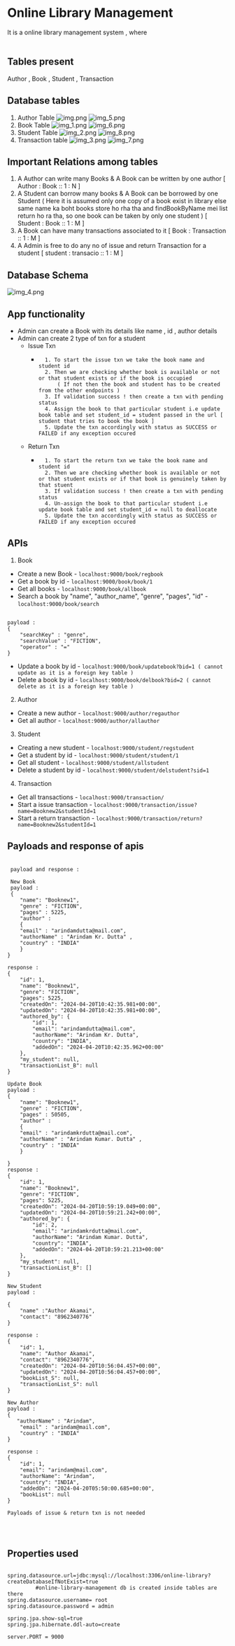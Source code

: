 # Online Library Management
It is a online library management system , where
<br/>
<br/>
## Tables present 
Author , Book , Student , Transaction

## Database tables
1. Author Table
![img.png](img.png)
![img_5.png](img_5.png)
2. Book Table
![img_1.png](img_1.png)
![img_6.png](img_6.png)
3. Student Table
![img_2.png](img_2.png)
![img_8.png](img_8.png)
4. Transaction table
![img_3.png](img_3.png)
![img_7.png](img_7.png)

## Important Relations among tables
1. A Author can write many Books & A Book can be written by one author [ Author : Book :: 1 : N ]
2. A Student can borrow many books & A Book can be borrowed by one Student ( Here it is assumed only one copy of a book exist in library else same name ka boht books store ho rha tha and findBookByName mei list return ho ra tha, so one book can be taken by only one student ) [ Student : Book :: 1 : M ]
3. A Book can have many transactions associated to it [ Book : Transaction :: 1 : M ]
4. A Admin is free to do any no of issue and return Transaction for a student [ student : transacio :: 1 : M ]

## Database Schema
![img_4.png](img_4.png)


## App functionality
- Admin can create a Book with its details like name , id , author details
- Admin can create 2 type of txn for a student <br/>
  * Issue Txn
    *       1. To start the issue txn we take the book name and student id
            2. Then we are checking whether book is available or not or that student exists or if the book is occupied
                ( If not then the book and student has to be created from the other endpoints )
            3. If validation success ! then create a txn with pending status
            4. Assign the book to that particular student i.e update book table and set student_id = student passed in the url [ student that tries to book the book ]
            5. Update the txn accordingly with status as SUCCESS or FAILED if any exception occured

  * Return Txn 
       *       1. To start the return txn we take the book name and student id
               2. Then we are checking whether book is available or not or that student exists or if that book is genuinely taken by that stuent
               3. If validation success ! then create a txn with pending status
               4. Un-assign the book to that particular student i.e update book table and set student_id = null to deallocate
               5. Update the txn accordingly with status as SUCCESS or FAILED if any exception occured

## APIs
1. Book
 * Create a new Book - `localhost:9000/book/regbook`
 * Get a book by id - `localhost:9000/book/book/1`
 * Get all books - `localhost:9000/book/allbook`
 * Search a book by "name", "author_name", "genre", "pages", "id" - `localhost:9000/book/search`
 <pre><code>
payload :
{
    "searchKey" : "genre",
    "searchValue" : "FICTION",
    "operator" : "="
}
</code></pre>
 * Update a book by id - `localhost:9000/book/updatebook?bid=1 ( cannot update as it is a foreign key table )`
 * Delete a book by id - `localhost:9000/book/delbook?bid=2 ( cannot delete as it is a foreign key table )`
2. Author
 * Create a new author - `localhost:9000/author/regauthor`
 * Get all author - `localhost:9000/author/allauthor`
3. Student
 * Creating a new student - `localhost:9000/student/regstudent`
 * Get a student by id - `localhost:9000/student/student/1`
 * Get all student - `localhost:9000/student/allstudent`
 * Delete a student by id - `localhost:9000/student/delstudent?sid=1`
4. Transaction
 * Get all transactions - `localhost:9000/transaction/`
 * Start a issue transaction - `localhost:9000/transaction/issue?name=Booknew2&studentId=1`
 * Start a return transaction - `localhost:9000/transaction/return?name=Booknew2&studentId=1`

## Payloads and response of apis
 <pre>
 <code>
 payload and response :

 New Book 
 payload :
 {
    "name": "Booknew1",
    "genre" : "FICTION",
    "pages" : 5225,
    "author" : 
    {
    "email" : "arindamdutta@mail.com",
    "authorName" : "Arindam Kr. Dutta" ,
    "country" : "INDIA"
    }
}

response :
{
    "id": 1,
    "name": "Booknew1",
    "genre": "FICTION",
    "pages": 5225,
    "createdOn": "2024-04-20T10:42:35.981+00:00",
    "updatedOn": "2024-04-20T10:42:35.981+00:00",
    "authored_by": {
        "id": 1,
        "email": "arindamdutta@mail.com",
        "authorName": "Arindam Kr. Dutta",
        "country": "INDIA",
        "addedOn": "2024-04-20T10:42:35.962+00:00"
    },
    "my_student": null,
    "transactionList_B": null
}

Update Book
payload :
{
	"name": "Booknew1",
    "genre" : "FICTION",
    "pages" : 50505,
    "author" : 
    {
    "email" : "arindamkrdutta@mail.com",
    "authorName" : "Arindam Kumar. Dutta" ,
    "country" : "INDIA"
    }

}
response :
{
    "id": 1,
    "name": "Booknew1",
    "genre": "FICTION",
    "pages": 5225,
    "createdOn": "2024-04-20T10:59:19.049+00:00",
    "updatedOn": "2024-04-20T10:59:21.242+00:00",
    "authored_by": {
        "id": 2,
        "email": "arindamkrdutta@mail.com",
        "authorName": "Arindam Kumar. Dutta",
        "country": "INDIA",
        "addedOn": "2024-04-20T10:59:21.213+00:00"
    },
    "my_student": null,
    "transactionList_B": []
}

New Student
payload :

{
    "name" :"Author Akamai",
    "contact": "8962340776"
}

response :
{
    "id": 1,
    "name": "Author Akamai",
    "contact": "8962340776",
    "createdOn": "2024-04-20T10:56:04.457+00:00",
    "updatedOn": "2024-04-20T10:56:04.457+00:00",
    "bookList_S": null,
    "transactionList_S": null
}

New Author 
payload :
{
   "authorName" : "Arindam",
    "email" : "arindam@mail.com",
    "country" : "INDIA" 
}

response :
{
    "id": 1,
    "email": "arindam@mail.com",
    "authorName": "Arindam",
    "country": "INDIA",
    "addedOn": "2024-04-20T05:50:00.685+00:00",
    "bookList": null
}

Payloads of issue & return txn is not needed

 </code>
 </pre>

## Properties used
<pre>
<code>
spring.datasource.url=jdbc:mysql://localhost:3306/online-library?createDatabaseIfNotExist=true
         #online-library-management db is created inside tables are there
spring.datasource.username= root
spring.datasource.password = admin

spring.jpa.show-sql=true
spring.jpa.hibernate.ddl-auto=create

server.PORT = 9000
</code>
</pre>